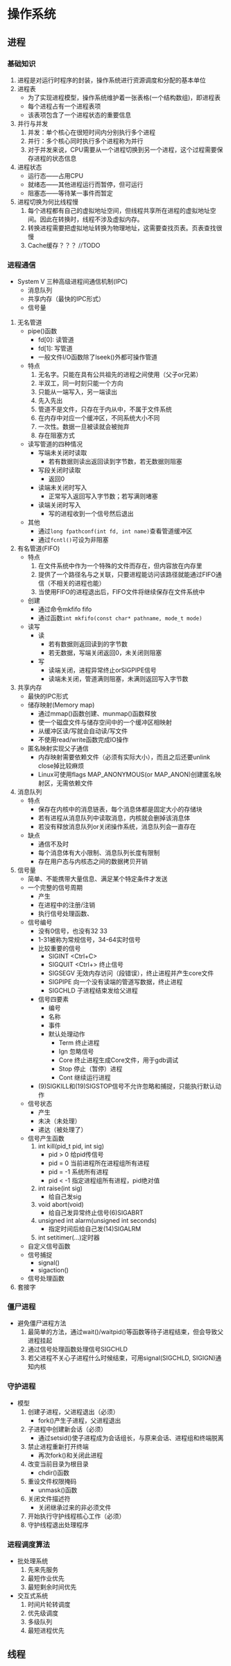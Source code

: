 # 操作系统
## 进程

### 基础知识
1. 进程是对运⾏时程序的封装，操作系统进⾏资源调度和分配的基本单位
2. 进程表
   - 为了实现进程模型，操作系统维护着⼀张表格(⼀个结构数组)，即进程表
   - 每个进程占有⼀个进程表项
   - 该表项包含了⼀个进程状态的重要信息
3. 并行与并发
   1. 并发：单个核⼼在很短时间内分别执⾏多个进程
   2. 并行：多个核⼼同时执⾏多个进程称为并⾏
   3. 对于并发来说，CPU需要从⼀个进程切换到另⼀个进程，这个过程需要保存进程的状态信息
4. 进程状态
   - 运行态——占用CPU
   - 就绪态——其他进程运行而暂停，但可运行
   - 阻塞态——等待某一事件而暂定
5. 进程切换为何比线程慢
    1. 每个进程都有自己的虚拟地址空间，但线程共享所在进程的虚拟地址空间。因此在转换时，线程不涉及虚拟内存。
    2. 转换进程需要把虚拟地址转换为物理地址，这需要查找页表。页表查找很慢
    3. Cache缓存？？？ //TODO

### 进程通信
- System V 三种高级进程间通信机制(IPC)
   - 消息队列
   - 共享内存（最快的IPC形式）
   - 信号量
1. 无名管道
   - pipe()函数
     - fd[0]: 读管道
     - fd[1]: 写管道
     - 一般文件I/O函数除了lseek()外都可操作管道
   - 特点
     1. 无名字。只能在具有公共祖先的进程之间使用（父子or兄弟） 
     2. 半双⼯，同⼀时刻只能⼀个⽅向
     3. 只能从⼀端写⼊，另⼀端读出
     4. 先入先出
     5. 管道不是文件，只存在于内从中，不属于文件系统
     6. 在内存中对应一个缓冲区，不同系统大小不同
     7. 一次性。数据一旦被读就会被抛弃
     8. 存在阻塞方式
   - 读写管道的四种情况
     - 写端未关闭时读取
       - 若有数据则读出返回读到字节数，若无数据则阻塞
     - 写段关闭时读取
       - 返回0
     - 读端未关闭时写入
       - 正常写入返回写入字节数；若写满则堵塞
     - 读端关闭时写入
       - 写的进程收到一个信号然后退出
   - 其他
     - 通过`long fpathconf(int fd, int name)`查看管道缓冲区
     - 通过`fcntl()`可设为非阻塞
3. 有名管道(FIFO)
   - 特点
     1. 在文件系统中作为一个特殊的文件而存在，但内容放在内存里
     2. 提供了一个路径名与之关联，只要进程能访问该路径就能通过FIFO通信（不相关的进程也能）
     3. 当使用FIFO的进程退出后，FIFO文件将继续保存在文件系统中
   - 创建
     - 通过命令mkfifo fifo
     - 通过函数`int mkfifo(const char* pathname, mode_t mode)`
   - 读写
     - 读
       - 若有数据则返回读到的字节数
       - 若无数据，写端关闭返回0，未关闭则阻塞
     - 写
       - 读端关闭，进程异常终止orSIGPIPE信号
       - 读端未关闭，管道满则阻塞，未满则返回写入字节数
4. 共享内存
    - 最快的IPC形式
    - 储存映射(Memory map)
      - 通过mmap()函数创建、munmap()函数释放
      - 使一个磁盘文件与储存空间中的一个缓冲区相映射
      - 从缓冲区读/写就会自动读/写文件
      - 不使用read/write函数完成IO操作
    - 匿名映射实现父子通信
      - 内存映射需要依赖文件（必须有实际大小），而且之后还要unlink close掉比较麻烦
      - Linux可使用flags MAP_ANONYMOUS(or MAP_ANON)创建匿名映射区，无需依赖文件
5.  消息队列
    - 特点
      - 保存在内核中的消息链表，每个消息体都是固定大小的存储块
      - 若有进程从消息队列中读取消息，内核就会删掉该消息体
      - 若没有释放消息队列or关闭操作系统，消息队列会一直存在
    - 缺点
      - 通信不及时
      - 每个消息体有大小限制、消息队列长度有限制
      - 存在用户态与内核态之间的数据拷贝开销
6.  信号量
    - 简单、不能携带大量信息、满足某个特定条件才发送
    - 一个完整的信号周期
      - 产生
      - 在进程中的注册/注销
      - 执行信号处理函数、
    - 信号编号
      - 没有0信号，也没有32 33
      - 1-31被称为常规信号，34-64实时信号
      - 比较重要的信号
        - SIGINT <Ctrl+C>
        - SIGQUIT <Ctrl+> 终止信号
        - SIGSEGV 无效内存访问（段错误），终止进程并产生core文件
        - SIGPIPE 向一个没有读端的管道写数据，终止进程
        - SIGCHLD 子进程结束发给父进程
      - 信号四要素
        - 编号
        - 名称
        - 事件
        - 默认处理动作
          - Term 终止进程
          - Ign 忽略信号
          - Core 终止进程生成Core文件，用于gdb调试
          - Stop 停止（暂停）进程
          - Cont 继续运行进程
      - (9)SIGKILL和(19)SIGSTOP信号不允许忽略和捕捉，只能执行默认动作
    - 信号状态
        - 产生
        - 未决（未处理）
        - 递达（被处理了）
    - 信号产生函数
        1. int kill(pid_t pid, int sig)
           - pid > 0 给pid传信号
           - pid = 0 当前进程所在进程组所有进程
           - pid = -1 系统所有进程
           - pid < -1 指定进程组所有进程，pid绝对值
        2. int raise(int sig)
           - 给自己发sig 
        3. void abort(void)
           - 给自己发异常终止信号(6)SIGABRT
        4. unsigned int alarm(unsigned int seconds)
           - 指定时间后给自己发(14)SIGALRM 
        5. int setitimer(...)定时器
    - 自定义信号函数
    - 信号捕捉
      - signal()
      - sigaction()
    - 信号处理函数
7.  套接字

### 僵尸进程
- 避免僵尸进程方法
  1. 最简单的方法，通过wait()/waitpid()等函数等待子进程结束，但会导致父进程挂起
  2. 通过信号处理函数处理信号SIGCHLD
  3. 若父进程不关心子进程什么时候结束，可用signal(SIGCHLD, SIGIGN)通知内核
   
### 守护进程
- 模型
  1. 创建子进程，父进程退出（必须）
     - fork()产生子进程，父进程退出 
  2. 子进程中创建新会话（必须）
     - 通过setsid()使子进程成为会话组长，与原来会话、进程组和终端脱离 
  3. 禁止进程重新打开终端
     - 再次fork()和关闭此进程
  4. 改变当前目录为根目录
     - chdir()函数
  5. 重设文件权限掩码
     - unmask()函数 
  6. 关闭文件描述符
     - 关闭继承过来的非必须文件 
  7. 开始执行守护线程核心工作（必须）
  8. 守护线程退出处理程序

### 进程调度算法
- 批处理系统
  1. 先来先服务
  2. 最短作业优先
  3. 最短剩余时间优先
- 交互式系统
  1. 时间片轮转调度   
  2. 优先级调度
  3. 多级队列
  4. 最短进程优先

## 线程
